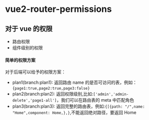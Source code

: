 <!--
 * @Author: your name
 * @Date: 2021-08-08 17:32:43
<<<<<<< HEAD
 * @LastEditTime: 2021-08-10 09:53:04
=======
 * @LastEditTime: 2021-08-10 09:45:31
>>>>>>> plan2
 * @LastEditors: Please set LastEditors
 * @Description: In User Settings Edit
 * @FilePath: /vue2-router-permissions/README.md
-->

# vue2-router-permissions

## 对于 vue 的权限

- 路由权限
- 组件级别的权限

#### 简单的权限方案

对于后端可以给予的权限方案：

- plan1(branch:plan1): 返回路由 name 的是否可访问的表，例如：`{page1:true,page2:true,page3:false}`
- plan2(branch:plan2): 返回权限级别,比如:`['admin','admin-delete','page1-all']`，我们可以在路由表的 meta 中匹配角色
- plan3(branch:plan3): 返回完整的路由表，例如:`{[{path: "/",name: "Home",component: Home,},}`,不能返回绝对路径，要返回 Home
